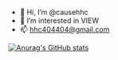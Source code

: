 - 👋 Hi, I’m @causehhc
- 👀 I’m interested in VIEW
- 📫 hhc404404@gmail.com

<!---
causehhc/causehhc is a ✨ special ✨ repository because its `README.md` (this file) appears on your GitHub profile.
You can click the Preview link to take a look at your changes.
--->
[![Anurag's GitHub stats](https://github-readme-stats.vercel.app/api?username=causehhc)](https://github.com/anuraghazra/github-readme-stats?theme=prussian)
